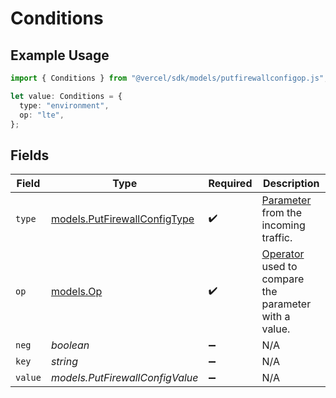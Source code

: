 # Conditions

## Example Usage

```typescript
import { Conditions } from "@vercel/sdk/models/putfirewallconfigop.js";

let value: Conditions = {
  type: "environment",
  op: "lte",
};
```

## Fields

| Field                                                                                                                            | Type                                                                                                                             | Required                                                                                                                         | Description                                                                                                                      |
| -------------------------------------------------------------------------------------------------------------------------------- | -------------------------------------------------------------------------------------------------------------------------------- | -------------------------------------------------------------------------------------------------------------------------------- | -------------------------------------------------------------------------------------------------------------------------------- |
| `type`                                                                                                                           | [models.PutFirewallConfigType](../models/putfirewallconfigtype.md)                                                               | :heavy_check_mark:                                                                                                               | [Parameter](https://vercel.com/docs/security/vercel-waf/rule-configuration#parameters) from the incoming traffic.                |
| `op`                                                                                                                             | [models.Op](../models/op.md)                                                                                                     | :heavy_check_mark:                                                                                                               | [Operator](https://vercel.com/docs/security/vercel-waf/rule-configuration#operators) used to compare the parameter with a value. |
| `neg`                                                                                                                            | *boolean*                                                                                                                        | :heavy_minus_sign:                                                                                                               | N/A                                                                                                                              |
| `key`                                                                                                                            | *string*                                                                                                                         | :heavy_minus_sign:                                                                                                               | N/A                                                                                                                              |
| `value`                                                                                                                          | *models.PutFirewallConfigValue*                                                                                                  | :heavy_minus_sign:                                                                                                               | N/A                                                                                                                              |